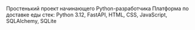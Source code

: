 Простенький проект начинающего Python-разработчика
Платформа по доставке еды
стек: Python 3.12, FastAPI, HTML, CSS, JavaScript, SQLAlchemy, SQLite
